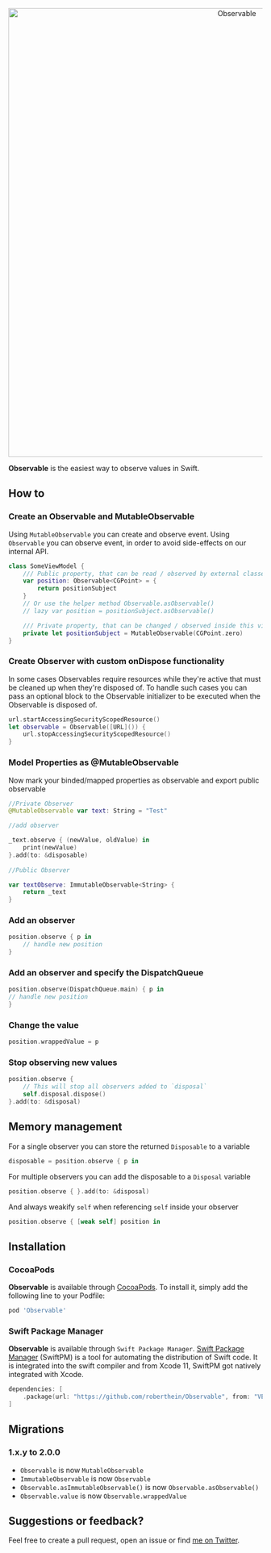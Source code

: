 <p align="center">
    <img src="art/header.png" width="890" alt="Observable"/>
</p>

**Observable** is the easiest way to observe values in Swift.

## How to
### Create an Observable and MutableObservable 
Using `MutableObservable` you can create and observe event.
Using `Observable` you can observe event, in order to avoid side-effects on our internal API. 
```swift
class SomeViewModel {
    /// Public property, that can be read / observed by external classes (e.g. view controller), but not changed.
    var position: Observable<CGPoint> = {
        return positionSubject
    }
    // Or use the helper method Observable.asObservable()
    // lazy var position = positionSubject.asObservable()

    /// Private property, that can be changed / observed inside this view model.
    private let positionSubject = MutableObservable(CGPoint.zero)
}
```

### Create Observer with custom onDispose functionality

In some cases Observables require resources while they're active that must be cleaned up when they're disposed of.  To handle such cases you can pass an optional block to the Observable initializer to be executed when the Observable is disposed of.

```swift
url.startAccessingSecurityScopedResource()
let observable = Observable([URL]()) {
    url.stopAccessingSecurityScopedResource()
}
```

### Model Properties as @MutableObservable

Now mark your binded/mapped properties as observable and export public observable

```swift
//Private Observer
@MutableObservable var text: String = "Test"

//add observer

_text.observe { (newValue, oldValue) in
    print(newValue)
}.add(to: &disposable)
        
//Public Observer

var textObserve: ImmutableObservable<String> {
    return _text
}

```
### Add an observer

```swift
position.observe { p in
    // handle new position
}
```

### Add an observer and specify the DispatchQueue

```swift
position.observe(DispatchQueue.main) { p in
// handle new position
}
```

### Change the value

```swift
position.wrappedValue = p
```

### Stop observing new values

```swift
position.observe {
    // This will stop all observers added to `disposal`
    self.disposal.dispose()
}.add(to: &disposal)

```

## Memory management

For a single observer you can store the returned `Disposable` to a variable

```swift
disposable = position.observe { p in

```

For multiple observers you can add the disposable to a `Disposal` variable

```swift
position.observe { }.add(to: &disposal)
```

And always weakify `self` when referencing `self` inside your observer

```swift
position.observe { [weak self] position in
```

## Installation

### CocoaPods

**Observable** is available through [CocoaPods](http://cocoapods.org). To install
it, simply add the following line to your Podfile:

```ruby
pod 'Observable'
```

### Swift Package Manager

**Observable** is available through `Swift Package Manager`.
[Swift Package Manager](https://swift.org/package-manager/) (SwiftPM) is a tool for automating the distribution of Swift code. 
It is integrated into the swift compiler and from Xcode 11, SwiftPM got natively integrated with Xcode.

```swift
dependencies: [
    .package(url: "https://github.com/roberthein/Observable", from: "VERSION")
]
```

## Migrations

### 1.x.y to 2.0.0
- `Observable` is now `MutableObservable`
- `ImmutableObservable` is now `Observable`
- `Observable.asImmutableObservable()` is now `Observable.asObservable()`
- `Observable.value` is now `Observable.wrappedValue`


## Suggestions or feedback?

Feel free to create a pull request, open an issue or find [me on Twitter](https://twitter.com/roberthein).
